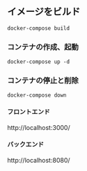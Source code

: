 ## イメージをビルド
```
docker-compose build
```

### コンテナの作成、起動
```
docker-compose up -d
```

### コンテナの停止と削除
```
docker-compose down
```

#### フロントエンド
http://localhost:3000/

#### バックエンド
http://localhost:8080/